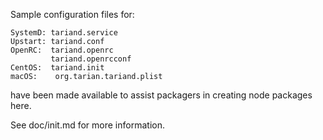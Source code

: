 Sample configuration files for:
```
SystemD: tariand.service
Upstart: tariand.conf
OpenRC:  tariand.openrc
         tariand.openrcconf
CentOS:  tariand.init
macOS:    org.tarian.tariand.plist
```
have been made available to assist packagers in creating node packages here.

See doc/init.md for more information.
